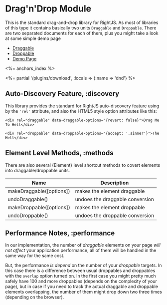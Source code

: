# Drag'n'Drop Module

This is the standard drag-and-drop library for RightJS. As most of libraries of this type it
contains basically two units `Draggable` and `Droppable`. There are two separated documents
for each of them, plus you might take a look at some simple demo page

* [Draggable](/plugins/drag-and-drop/draggable)
* [Droppable](/plugins/drag-and-drop/droppable)
* [Demo Page](/plugins/drag-and-drop/demo)

<%= anchors_index %>

<%= partial '/plugins/download', :locals => {:name => 'dnd'} %>

## Auto-Discovery Feature, :discovery

This library provides the standard for RightJS auto-discovery feature
using by the `'rel'` attribute, and also the HTML5 style option attributes like this:

    <div rel="draggable" data-draggable-options="{revert: false}">Drag Me To Hell</div>

    <div rel="droppable" data-droppable-options="{accept: '.sinner'}">The Hell</div>

## Element Level Methods, :methods

There are also several {Element} level shortcut methods to covert elements into
draggable/droppable units.

Name                       | Description
---------------------------|--------------------------------------
makeDraggable(\[options\]) | makes the element draggable
undoDraggable()            | undoes the draggable conversion
makeDroppable(\[options\]) | makes the element droppable
undoDroppable()            | undoes the droppable conversion


## Performance Notes, :performance

In our implementation, the number of _draggable_ elements on your page _will not affect_
your application performance, all of them will be handled in the same way for the same cost.

But, the performance _is depend_ on the number of your _droppable_ targets. In this case there is a difference
between usual droppables and droppables with the `overlap` option turned on. In the first
case you might pretty much safely have 100 and more droppables (depends on the complexity of your page),
but in case if you need to track the actual draggable and droppable elements overlapping, the number of them
might drop down two three times (depending on the browser).
